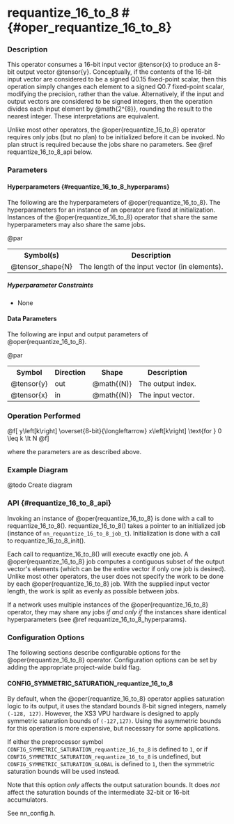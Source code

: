 

# requantize_16_to_8 #                                     {#oper_requantize_16_to_8}


### Description 

This operator consumes a 16-bit input vector @tensor{x} to produce an 8-bit output vector @tensor{y}. Conceptually, if the contents
of the 16-bit input vector are considered to be a signed Q0.15 fixed-point scalar, then this operation simply changes each element 
to a signed Q0.7 fixed-point scalar, modifying the precision, rather than the value. Alternatively, if the input and output vectors 
are considered to be signed integers, then the operation divides each input element by @math{2^{8}}, rounding the result to the 
nearest integer. These interpretations are equivalent.

Unlike most other operators, the @oper{requantize_16_to_8} operator requires only jobs (but no plan) to be initialized before it 
can  be invoked. No plan struct is required because the jobs share no parameters. See @ref requantize_16_to_8_api below.

### Parameters 

#### Hyperparameters        {#requantize_16_to_8_hyperparams}

The following are the hyperparameters of @oper{requantize_16_to_8}. The hyperparameters for an instance of an operator are fixed at 
initialization. Instances of the @oper{requantize_16_to_8} operator that share the same hyperparameters may also share the same jobs.

@par

<table>
<tr><th>Symbol(s)       <th>Description

<tr><td>@tensor_shape{N}            <td>The length of the input vector (in elements).
</table>

##### Hyperparameter Constraints

* None

#### Data Parameters

The following are input and output parameters of @oper{requantize_16_to_8}.

@par

<table>

<tr><th colspan="2">Symbol          <th>Direction   <th>Shape               <th>Description

<tr><td colspan="2">@tensor{y}      <td>out         <td>@math{(N)}          <td>The output index.
<tr><td colspan="2">@tensor{x}      <td>in          <td>@math{(N)}          <td>The input vector.

</table>


### Operation Performed

@f[
     y\left[k\right] \overset{8-bit}{\longleftarrow} x\left[k\right] \text{for } 0 \leq k \lt N
@f]

where the parameters are as described above.

### Example Diagram

@todo Create diagram

### API                     {#requantize_16_to_8_api}

Invoking an instance of @oper{requantize_16_to_8} is done with a call to requantize_16_to_8(). requantize_16_to_8() takes a pointer 
to an initialized job (instance of `nn_requantize_16_to_8_job_t`). Initialization is done with a call to requantize_16_to_8_init().

Each call to requantize_16_to_8() will execute exactly one job. A @oper{requantize_16_to_8} job computes a contiguous subset of 
the output vector's elements (which can be the entire vector if only one job is desired). Unlike most other operators, the user does
not specify the work to be done by each @oper{requantize_16_to_8} job. With the supplied input vector length, the work is split as
evenly as possible between jobs.

If a network uses multiple instances of the @oper{requantize_16_to_8} operator, they may share any jobs *if and only if* the instances 
share identical hyperparameters (see @ref requantize_16_to_8_hyperparams).


### Configuration Options

The following sections describe configurable options for the @oper{requantize_16_to_8} operator. Configuration options can
be set by adding the appropriate project-wide build flag.

#### CONFIG_SYMMETRIC_SATURATION_requantize_16_to_8

By default, when the @oper{requantize_16_to_8} operator applies saturation logic to its output, it uses the standard bounds 8-bit 
signed integers, namely `(-128, 127)`. However, the XS3 VPU hardware is designed to apply symmetric saturation bounds of
`(-127,127)`. Using the asymmetric bounds for this operation is more expensive, but necessary for some applications.

If either the preprocessor symbol `CONFIG_SYMMETRIC_SATURATION_requantize_16_to_8` is defined to `1`, or if 
`CONFIG_SYMMETRIC_SATURATION_requantize_16_to_8` is undefined, but `CONFIG_SYMMETRIC_SATURATION_GLOBAL` is defined to `1`,
then the symmetric saturation bounds will be used instead. 

Note that this option *only* affects the output saturation bounds. It does *not* affect the saturation bounds of the
intermediate 32-bit or 16-bit accumulators.

See nn_config.h.

